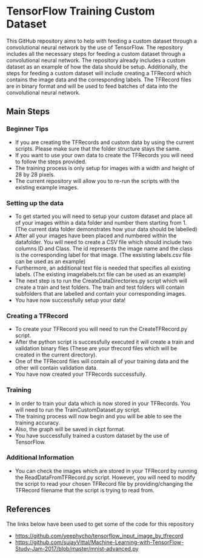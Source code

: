 # TensorFlow Training Custom Dataset

This GitHub repository aims to help with feeding a custom dataset through a convolutional neural network by the use of TensorFlow. The repository includes all the necessary steps for feeding a custom dataset through a convolutional neural network. The repository already includes a custom dataset as an example of how the data should be setup. Additionally, the steps for feeding a custom dataset will include creating a TFRecord which contains the image data and the corresponding labels. The TFRecord files are in binary format and will be used to feed batches of data into the convolutional neural network.

## Main Steps

### Beginner Tips

* If you are creating the TFRecords and custom data by using the current scripts. Please make sure that the folder structure stays the same.
* If you want to use your own data to create the TFRecords you will need to follow the steps provided.
* The training process is only setup for images with a width and height of 28 by 28 pixels.
* The current repository will allow you to re-run the scripts with the existing example images.

### Setting up the data

* To get started you will need to setup your custom dataset and place all of your images within a data folder and number them starting from 1. (The current data folder demonstrates how your data should be labelled)
* After all your images have been placed and numbered within the datafolder. You will need to create a CSV file which should include two columns ID and Class. The id represents the image name and the class is the corresponding label for that image. (The exsisting labels.csv file can be used as an example)
* Furthermore, an additional text file is needed that specifies all existing labels. (The existing imagelabels.txt file can be used as an example)
* The next step is to run the CreateDataDirectories.py script which will create a train and test folders. The train and test folders will contain subfolders that are labelled and contain your corresponding images.
* You have now successfully setup your data! 

### Creating a TFRecord

* To create your TFRecord you will need to run the CreateTFRecord.py script.
* After the python script is successfully executed it will create a train and validation binary files (These are your tfrecord files which will be created in the current directory).
* One of the TFRecord files will contain all of your training data and the other will contain validation data.
* You have now created your TFRecords successfully.

### Training

* In order to train your data which is now stored in your TFRecords. You will need to run the TrainCustomDataset.py script.
* The training process will now begin and you will be able to see the training accuracy.
* Also, the graph will be saved in ckpt format.
* You have successfully trained a custom dataset by the use of TensorFlow.

### Additional Information

* You can check the images which are stored in your TFRecord by running the ReadDataFromTFRecord.py script. However, you will need to modify the script to read your chosen TFRecord file by providing/changing the TFRecord filename that the script is trying to read from.

## References

The links below have been used to get some of the code for this repository

* https://github.com/yeephycho/tensorflow_input_image_by_tfrecord
* https://github.com/sujayVittal/Machine-Learning-with-TensorFlow-Study-Jam-2017/blob/master/mnist-advanced.py
